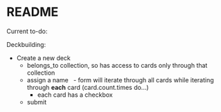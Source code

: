 # README
Current to-do:

Deckbuilding:
  - Create a new deck
    - belongs_to collection, so has access to cards only through that collection
    - assign a name
    - form will iterate through all cards while iterating through **each** card (card.count.times do...)
      - each card has a checkbox
    - submit
